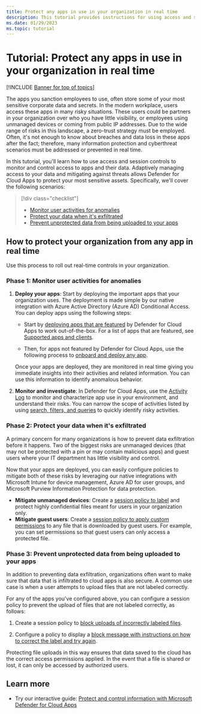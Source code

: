 ```yaml
---
title: Protect any apps in use in your organization in real time
description: This tutorial provides instructions for using access and session controls to monitor and control access to apps and their data.
ms.date: 01/29/2023
ms.topic: tutorial
---
```

# Tutorial: Protect any apps in use in your organization in real time

[!INCLUDE [Banner for top of topics](includes/banner.md)]

The apps you sanction employees to use, often store some of your most sensitive corporate data and secrets. In the modern workplace, users access these apps in many risky situations. These users could be partners in your organization over who you have little visibility, or employees using unmanaged devices or coming from public IP addresses. Due to the wide range of risks in this landscape, a zero-trust strategy must be employed. Often, it's not enough to know about breaches and data loss in these apps after the fact; therefore, many information protection and cyberthreat scenarios must be addressed or prevented in real time.

In this tutorial, you'll learn how to use access and session controls to monitor and control access to apps and their data. Adaptively managing access to your data and mitigating against threats allows Defender for Cloud Apps to protect your most sensitive assets. Specifically, we'll cover the following scenarios:

> [!div class="checklist"]
>
> - [Monitor user activities for anomalies](#phase-1-monitor-user-activities-for-anomalies)
> - [Protect your data when it's exfiltrated](#phase-2-protect-your-data-when-its-exfiltrated)
> - [Prevent unprotected data from being uploaded to your apps](#phase-3-prevent-unprotected-data-from-being-uploaded-to-your-apps)

## How to protect your organization from any app in real time

Use this process to roll out real-time controls in your organization.

### Phase 1: Monitor user activities for anomalies

1. **Deploy your apps**: Start by deploying the important apps that your organization uses. The deployment is made simple by our native integration with Azure Active Directory (Azure AD) Conditional Access. You can deploy apps using the following steps:

    - Start by [deploying apps that are featured](proxy-intro-aad.md) by Defender for Cloud Apps to work out-of-the-box. For a list of apps that are featured, see [Supported apps and clients](proxy-intro-aad.md#supported-apps-and-clients).

    - Then, for apps not featured by Defender for Cloud Apps, use the following process to [onboard and deploy any app](proxy-deployment-any-app.md).

    Once your apps are deployed, they are monitored in real time giving you immediate insights into their activities and related information. You can use this information to identify anomalous behavior.

1. **Monitor and investigate**: In Defender for Cloud Apps, use the [Activity Log](activity-filters.md) to monitor and characterize app use in your environment, and understand their risks. You can narrow the scope of activities listed by using [search, filters, and queries](activity-filters-queries.md) to quickly identify risky activities.

### Phase 2: Protect your data when it's exfiltrated

A primary concern for many organizations is how to prevent data exfiltration before it happens. Two of the biggest risks are unmanaged devices (that may not be protected with a pin or may contain malicious apps) and guest users where your IT department has little visibility and control.

Now that your apps are deployed, you can easily configure policies to mitigate both of these risks by leveraging our native integrations with Microsoft Intune for device management, Azure AD for user groups, and Microsoft Purview Information Protection for data protection.

- **Mitigate unmanaged devices**: Create a [session policy to label](session-policy-aad.md#create-a-defender-for-cloud-apps-session-policy) and protect highly confidential files meant for users in your organization only.
- **Mitigate guest users**: Create a [session policy to apply custom permissions](session-policy-aad.md#protect-download) to any file that is downloaded by guest users. For example, you can set permissions so that guest users can only access a protected file.

### Phase 3: Prevent unprotected data from being uploaded to your apps

In addition to preventing data exfiltration, organizations often want to make sure that data that is infiltrated to cloud apps is also secure. A common use case is when a user attempts to upload files that are not labeled correctly.

For any of the apps you've configured above, you can configure a session policy to prevent the upload of files that are not labeled correctly, as follows:

1. Create a session policy to [block uploads of incorrectly labeled files](session-policy-aad.md#protect-upload).

1. Configure a policy to display a [block message with instructions on how to correct the label and try again](session-policy-aad.md#educate-protect).

Protecting file uploads in this way ensures that data saved to the cloud has the correct access permissions applied. In the event that a file is shared or lost, it can only be accessed by authorized users.

## Learn more

- Try our interactive guide: [Protect and control information with Microsoft Defender for Cloud Apps](https://mslearn.cloudguides.com/guides/Protect%20and%20control%20information%20with%20Microsoft%20Cloud%20App%20Security)
